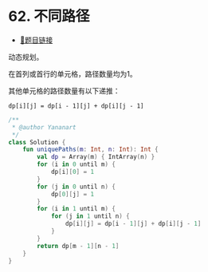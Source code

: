 # 62. 不同路径

- [🔗题目链接](https://leetcode-cn.com/problems/unique-paths/)

动态规划。

在首列或首行的单元格，路径数量均为1。

其他单元格的路径数量有以下递推：

`dp[i][j] = dp[i - 1][j] + dp[i][j - 1]`

```kotlin
/**
 * @author Yananart
 */
class Solution {
    fun uniquePaths(m: Int, n: Int): Int {
        val dp = Array(m) { IntArray(n) }
        for (i in 0 until m) {
            dp[i][0] = 1
        }
        for (j in 0 until n) {
            dp[0][j] = 1
        }
        for (i in 1 until m) {
            for (j in 1 until n) {
                dp[i][j] = dp[i - 1][j] + dp[i][j - 1]
            }
        }
        return dp[m - 1][n - 1]
    }
}
```
